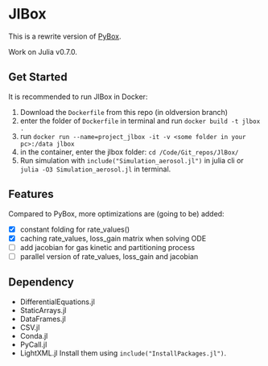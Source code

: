 # JlBox

This is a rewrite version of [PyBox].

Work on Julia v0.7.0.

## Get Started
It is recommended to run JlBox in Docker:
1. Download the `Dockerfile` from this repo (in oldversion branch)
2. enter the folder of `Dockerfile` in terminal and run `docker build -t jlbox .`
3. run `docker run --name=project_jlbox -it -v <some folder in your pc>:/data jlbox`
4. in the container, enter the jlbox folder: `cd /Code/Git_repos/JlBox/`
5. Run simulation with `include("Simulation_aerosol.jl")` in julia cli or `julia -O3 Simulation_aerosol.jl` in terminal.

## Features
Compared to PyBox, more optimizations are (going to be) added:
- [x] constant folding for rate_values()
- [x] caching rate_values, loss_gain matrix when solving ODE
- [ ] add jacobian for gas kinetic and partitioning process
- [ ] parallel version of rate_values, loss_gain and jacobian

## Dependency
- DifferentialEquations.jl
- StaticArrays.jl
- DataFrames.jl
- CSV.jl
- Conda.jl
- PyCall.jl
- LightXML.jl
Install them using `include("InstallPackages.jl")`.

[PyBox]: https://github.com/loftytopping/PyBox
